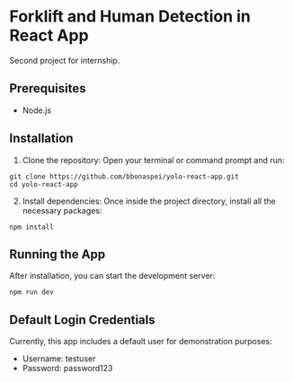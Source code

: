 # Forklift and Human Detection in React App
Second project for internship.

## Prerequisites
- Node.js

## Installation 
1. Clone the repository:
Open your terminal or command prompt and run:
```
git clone https://github.com/bbonaspei/yolo-react-app.git
cd yolo-react-app
```

2. Install dependencies:
Once inside the project directory, install all the necessary packages:
```
npm install
```

## Running the App
After installation, you can start the development server:
```
npm run dev
```

## Default Login Credentials
Currently, this app includes a default user for demonstration purposes:
- Username: testuser
- Password: password123
